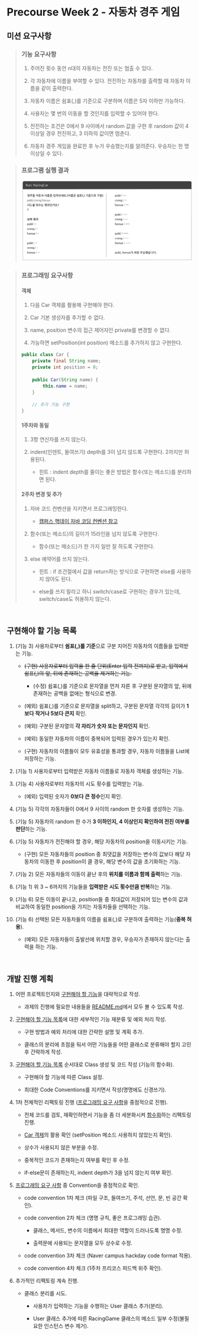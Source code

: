 # Precourse Week 2 - 자동차 경주 게임

## 미션 요구사항

> ### 기능 요구사항
>
> 1. 주어진 횟수 동안 n대의 자동차는 전진 또는 멈출 수 있다.
>
> 2. 각 자동차에 이름을 부여할 수 있다. 전진하는 자동차를 출력할 때 자동차 이름을 같이 출력한다.
>
> 3. 자동차 이름은 쉼표(,)를 기준으로 구분하며 이름은 5자 이하만 가능하다.
>
> 4. 사용자는 몇 번의 이동을 할 것인지를 입력할 수 있어야 한다.
>
> 5. 전진하는 조건은 0에서 9 사이에서 random 값을 구한 후 random 값이 4 이상일 경우 전진하고, 3 이하의 값이면 멈춘다.
>
> 6. 자동차 경주 게임을 완료한 후 누가 우승했는지를 알려준다. 우승자는 한 명 이상일 수 있다.

> ### 프로그램 실행 결과
>
> ![프로그램 실행 결과!](images/excution_result.png "프로그램 실행 결과")

> ### 프로그래밍 요구사항
>
> #### 객체
>
> 1. 다음 Car 객체를 활용해 구현해야 한다.
>
> 2. Car 기본 생성자를 추가할 수 없다.
>
> 3. name, position 변수의 접근 제어자인 private를 변경할 수 없다.
>
> 4. 가능하면 setPosition(int position) 메소드를 추가하지 않고 구현한다.
>
> ```java
> public class Car {
>     private final String name;
>     private int position = 0;
>
>     public Car(String name) {
>         this.name = name;
>     }
>
>     // 추가 기능 구현
> }
> ```
>
> #### 1주차와 동일
>
> 1. 3항 연산자를 쓰지 않는다.
>
> 2. indent(인덴트, 들여쓰기) depth를 3이 넘지 않드록 구현한다. 2까지만 허용된다.
>
>    - 힌트 : indent depth를 줄이는 좋은 방법은 함수(또는 메소드)를 분리하면 된다.
>
> #### 2주차 변경 및 추가
>
> 1. 자바 코드 컨벤션을 지키면서 프로그래밍한다.
>
>    - [캠퍼스 핵데이 자바 코딩 컨벤션 참고](https://naver.github.io/hackday-conventions-java/)
>
> 2. 함수(또는 메소드)의 길이가 15라인을 넘지 않도록 구현한다.
>
>    - 함수(또는 메소드)가 한 가지 일만 잘 하도록 구현한다.
>
> 3. else 예약어를 쓰지 않는다.
>
>    - 힌트 : if 조건절에서 값을 return하는 방식으로 구현하면 else를 사용하지 않아도 된다.
>
>    - else를 쓰지 말라고 하니 switch/case로 구현하는 경우가 있는데, switch/case도 허용하지 않는다.

<br>

## 구현해야 할 기능 목록

1. (기능 3) 사용자로부터 **쉼표(,)를 기준**으로 구분 지어진 자동차의 이름들을 입력받는 기능.

   - ~~(구현) 사용자로부터 입력을 한 줄 단위(Enter 입력 전까지)로 받고, 입력에서 쉼표(,)의 앞, 뒤에 존재하는 공백을 제거하는 기능.~~

     - (수정) 쉼표(,)를 기준으로 문자열을 먼저 자른 후 구분된 문자열의 앞, 뒤에 존재하는 공백을 없애는 형식으로 변경.

   - (예외) 쉼표(,)를 기준으로 문자열을 split하고, 구분된 문자열 각각의 길이가 **1보다 작거나 5보다 큰지** 확인.

   - (예외) 구분된 문자열의 **각 자리가 숫자 또는 문자인지** 확인.

   - (예외) 동일한 자동차의 이름이 중복되어 입력된 경우가 있는지 확인.

   - (구현) 자동차의 이름들이 모두 유효성을 통과할 경우, 자동차 이름들을 List에 저장하는 기능.

2. (기능 1) 사용자로부터 입력받은 자동차 이름들로 자동차 객체를 생성하는 기능.

3. (기능 4) 사용자로부터 자동차의 시도 횟수를 입력받는 기능.

   - (예외) 입력된 숫자가 **0보다 큰 정수**인지 확인.

4. (기능 5) 각각의 자동차들이 0에서 9 사이의 random 한 숫자를 생성하는 기능.

5. (기능 5) 자동차의 random 한 수가 **3 이하인지, 4 이상인지 확인하여 전진 여부를 판단**하는 기능.

6. (기능 5) 자동차가 전진해야 할 경우, 해당 자동차의 position을 이동시키는 기능.

   - (구현) 모든 자동차들의 position 중 최댓값을 저장하는 변수의 값보다 해당 자동차의 이동한 후 position이 클 경우, 해당 변수의 값을 초기화하는 기능.

7. (기능 2) 모든 자동차들의 이동이 끝난 후의 **위치를 이름과 함께 출력**하는 기능.

8. (기능 1) 위 3 ~ 6까지의 기능들을 **입력받은 시도 횟수만큼 반복**하는 기능.

9. (기능 6) 모든 이동이 끝나고, position들 중 최대값이 저장되어 있는 변수의 값과 비교하여 동일한 position을 가지는 자동차들을 선택하는 기능.

10. (기능 6) 선택된 모든 자동차들의 이름을 쉼표(,)로 구분하여 출력하는 기능(**중복 허용**).

    - (예외) 모든 자동차들이 출발선에 위치할 경우, 우승자가 존재하지 않는다는 출력을 하는 기능.

<br>

## 개발 진행 계획

1. 어떤 프로젝트인지와 [구현해야 할 기능](##-구현해야-할-기능-목록)을 대략적으로 작성.

   - 과제의 진행에 필요한 내용들을 [README.md](./README.md)에서 모두 볼 수 있도록 작성.

2. [구현해야 할 기능 목록](##-구현해야-할-기능-목록)에 대한 세부적인 기능 재분류 및 예외 처리 작성.

   - 구현 방법과 예외 처리에 대한 간략한 설명 및 계획 추가.

   - 클래스의 분리에 초점을 둬서 어떤 기능들을 어떤 클래스로 분류해야 할지 고민 후 간략하게 작성.

3. [구현해야 할 기능 목록](##-구현해야-할-기능-목록) 순서대로 Class 생성 및 코드 작성 (기능의 함수화).

   - 구현해야 할 기능에 따른 Class 설정.

   - 최대한 Code Conventions를 지키면서 작성(명명에도 신경쓰기).

4. 1차 전체적인 리펙토링 진행 ([프로그래밍 요구 사항](###-프로그래밍-요구사항)을 중점적으로 진행).

   - 전체 코드를 검토, 재확인하면서 기능을 좀 더 세분화시켜 [함수화](####-2주차-변경-및-추가)하는 리펙토링 진행.

   - [Car 객체](####-객체)의 활용 확인 (setPosition 메소드 사용하지 않았는지 확인).

   - 상수가 사용되지 않은 부분을 수정.

   - 중복적인 코드가 존재하는지 여부를 확인 후 수정.

   - if-else문이 존재하는지, indent depth가 3을 넘지 않는지 여부 확인.

5. [프로그래밍 요구 사항](###-프로그래밍-요구사항) 중 Convention을 중점적으로 확인.

   - code convention 1차 체크 (파일 구조, 들여쓰기, 주석, 선언, 문, 빈 공간 확인).

   - code convention 2차 체크 (명명 규칙, 좋은 프로그래밍 습관).

     - 클래스, 메서드, 변수의 이름에서 최대한 역할이 드러나도록 명명 수정.

     - 출력문에 사용되는 문자열을 모두 상수로 수정.

   - code convention 3차 체크 (Naver campus hackday code format 적용).

   - code convention 4차 체크 (1주차 프리코스 피드백 위주 확인).

6. 추가적인 리펙토링 계속 진행.

   - 클래스 분리를 시도.

     - 사용자가 입력하는 기능을 수행하는 User 클래스 추가(분리).

     - User 클래스 추가에 따른 RacingGame 클래스의 메소드 일부 수정(불필요한 인스턴스 변수 제거).
